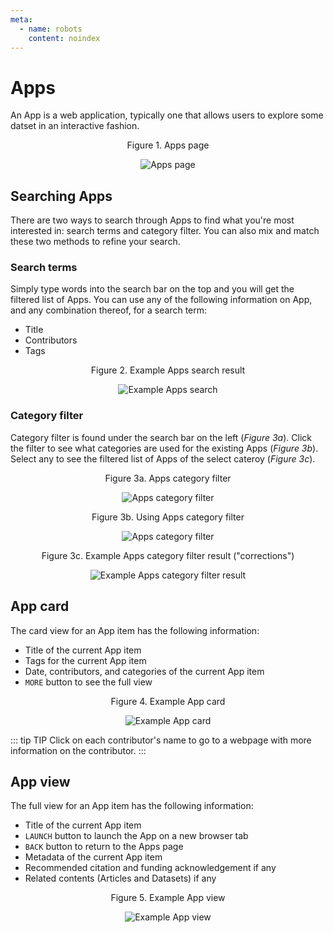 ```yaml
---
meta:
  - name: robots
    content: noindex
---
```


# Apps

An App is a web application, typically one that allows users to explore some datset in an interactive fashion.

<div style="text-align:center">

<span class="fig-title">Figure 1. Apps page</span>

![Apps page](/docs/assets/img/app-page.png)

</div>

## Searching Apps

There are two ways to search through Apps to find what you're most interested in: search terms and category filter. You can also mix and match these two methods to refine your search.

### Search terms

Simply type words into the search bar on the top and you will get the filtered list of Apps. You can use any of the following information on App, and any combination thereof, for a search term:

- Title
- Contributors
- Tags

<div style="text-align:center">

<span class="fig-title">Figure 2. Example Apps search result</span>

![Example Apps search](/docs/assets/img/app-search.png)

</div>

### Category filter

Category filter is found under the search bar on the left (_Figure 3a_). Click the filter to see what categories are used for the existing Apps (_Figure 3b_). Select any to see the filtered list of Apps of the select cateroy (_Figure 3c_).

<div style="text-align:center">

<span class="fig-title">Figure 3a. Apps category filter</span>

![Apps category filter](/docs/assets/img/app-filter-1.png)

</div>

<div style="text-align:center">

<span class="fig-title">Figure 3b. Using Apps category filter</span>

![Apps category filter](/docs/assets/img/app-filter-2.png)

</div>

<div style="text-align:center">

<span class="fig-title">Figure 3c. Example Apps category filter result ("corrections")</span>

![Example Apps category filter result](/docs/assets/img/app-filter-3.png)

</div>

## App card

The card view for an App item has the following information:

- Title of the current App item
- Tags for the current App item
- Date, contributors, and categories of the current App item
- `MORE` button to see the full view

<div style="text-align:center">

<span class="fig-title">Figure 4. Example App card</span>

![Example App card](/docs/assets/img/app-card.png)

</div>

::: tip TIP
Click on each contributor's name to go to a webpage with more information on the contributor.
:::

## App view

The full view for an App item has the following information:

- Title of the current App item
- `LAUNCH` button to launch the App on a new browser tab
- `BACK` button to return to the Apps page
- Metadata of the current App item
- Recommended citation and funding acknowledgement if any
- Related contents (Articles and Datasets) if any

<div style="text-align:center">

<span class="fig-title">Figure 5. Example App view</span>

![Example App view](/docs/assets/img/app-view.png)

</div>
